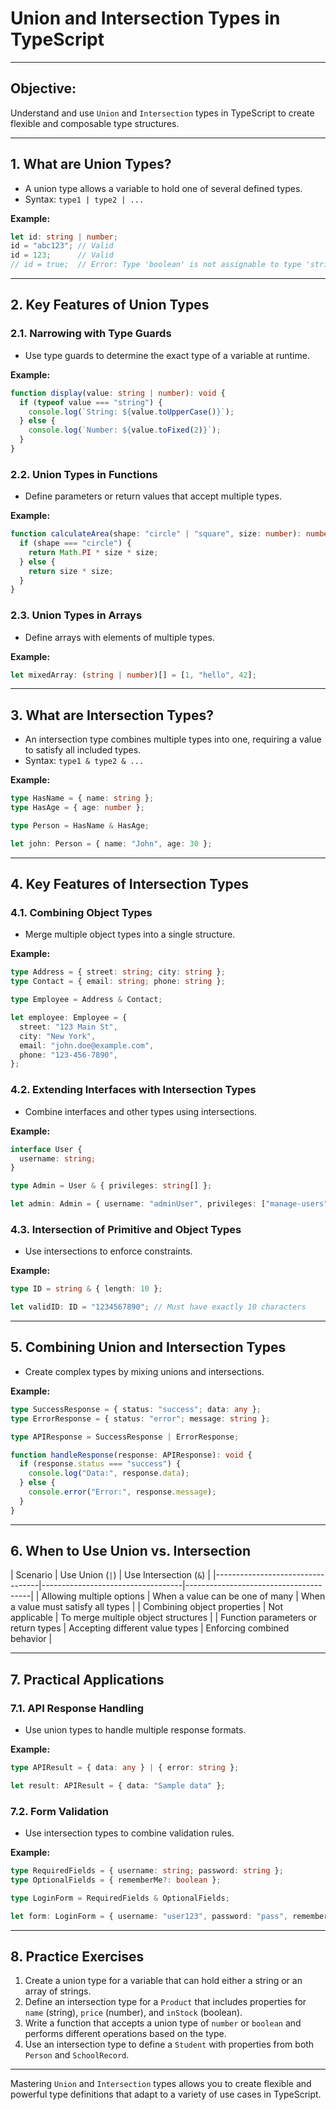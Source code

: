 
# Union and Intersection Types in TypeScript

---

## **Objective:**
Understand and use `Union` and `Intersection` types in TypeScript to create flexible and composable type structures.

---

## **1. What are Union Types?**
- A union type allows a variable to hold one of several defined types.
- Syntax: `type1 | type2 | ...`

**Example:**
```typescript
let id: string | number;
id = "abc123"; // Valid
id = 123;      // Valid
// id = true;  // Error: Type 'boolean' is not assignable to type 'string | number'
```

---

## **2. Key Features of Union Types**
### **2.1. Narrowing with Type Guards**
- Use type guards to determine the exact type of a variable at runtime.

**Example:**
```typescript
function display(value: string | number): void {
  if (typeof value === "string") {
    console.log(`String: ${value.toUpperCase()}`);
  } else {
    console.log(`Number: ${value.toFixed(2)}`);
  }
}
```

### **2.2. Union Types in Functions**
- Define parameters or return values that accept multiple types.

**Example:**
```typescript
function calculateArea(shape: "circle" | "square", size: number): number {
  if (shape === "circle") {
    return Math.PI * size * size;
  } else {
    return size * size;
  }
}
```

### **2.3. Union Types in Arrays**
- Define arrays with elements of multiple types.

**Example:**
```typescript
let mixedArray: (string | number)[] = [1, "hello", 42];
```

---

## **3. What are Intersection Types?**
- An intersection type combines multiple types into one, requiring a value to satisfy all included types.
- Syntax: `type1 & type2 & ...`

**Example:**
```typescript
type HasName = { name: string };
type HasAge = { age: number };

type Person = HasName & HasAge;

let john: Person = { name: "John", age: 30 };
```

---

## **4. Key Features of Intersection Types**
### **4.1. Combining Object Types**
- Merge multiple object types into a single structure.

**Example:**
```typescript
type Address = { street: string; city: string };
type Contact = { email: string; phone: string };

type Employee = Address & Contact;

let employee: Employee = {
  street: "123 Main St",
  city: "New York",
  email: "john.doe@example.com",
  phone: "123-456-7890",
};
```

### **4.2. Extending Interfaces with Intersection Types**
- Combine interfaces and other types using intersections.

**Example:**
```typescript
interface User {
  username: string;
}

type Admin = User & { privileges: string[] };

let admin: Admin = { username: "adminUser", privileges: ["manage-users", "edit-content"] };
```

### **4.3. Intersection of Primitive and Object Types**
- Use intersections to enforce constraints.

**Example:**
```typescript
type ID = string & { length: 10 };

let validID: ID = "1234567890"; // Must have exactly 10 characters
```

---

## **5. Combining Union and Intersection Types**
- Create complex types by mixing unions and intersections.

**Example:**
```typescript
type SuccessResponse = { status: "success"; data: any };
type ErrorResponse = { status: "error"; message: string };

type APIResponse = SuccessResponse | ErrorResponse;

function handleResponse(response: APIResponse): void {
  if (response.status === "success") {
    console.log("Data:", response.data);
  } else {
    console.error("Error:", response.message);
  }
}
```

---

## **6. When to Use Union vs. Intersection**
| Scenario                         | Use Union (`|`)                   | Use Intersection (`&`)               |
|----------------------------------|-----------------------------------|---------------------------------------|
| Allowing multiple options        | When a value can be one of many   | When a value must satisfy all types   |
| Combining object properties      | Not applicable                   | To merge multiple object structures   |
| Function parameters or return types | Accepting different value types   | Enforcing combined behavior           |

---

## **7. Practical Applications**
### **7.1. API Response Handling**
- Use union types to handle multiple response formats.

**Example:**
```typescript
type APIResult = { data: any } | { error: string };

let result: APIResult = { data: "Sample data" };
```

### **7.2. Form Validation**
- Use intersection types to combine validation rules.

**Example:**
```typescript
type RequiredFields = { username: string; password: string };
type OptionalFields = { rememberMe?: boolean };

type LoginForm = RequiredFields & OptionalFields;

let form: LoginForm = { username: "user123", password: "pass", rememberMe: true };
```

---

## **8. Practice Exercises**
1. Create a union type for a variable that can hold either a string or an array of strings.
2. Define an intersection type for a `Product` that includes properties for `name` (string), `price` (number), and `inStock` (boolean).
3. Write a function that accepts a union type of `number` or `boolean` and performs different operations based on the type.
4. Use an intersection type to define a `Student` with properties from both `Person` and `SchoolRecord`.

---

Mastering `Union` and `Intersection` types allows you to create flexible and powerful type definitions that adapt to a variety of use cases in TypeScript.
